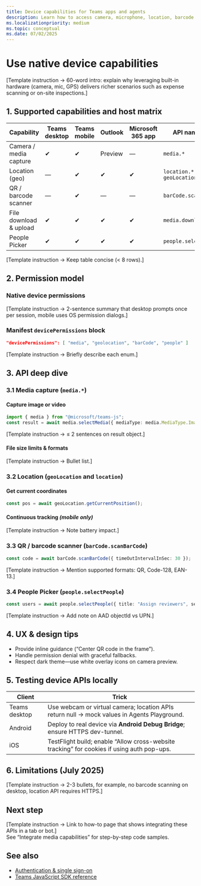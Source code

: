 ```yaml
---
title: Device capabilities for Teams apps and agents  
description: Learn how to access camera, microphone, location, barcode scanner, and People Picker APIs in Microsoft Teams, Outlook, and Microsoft 365.  
ms.localizationpriority: medium  
ms.topic: conceptual
ms.date: 07/02/2025  
---
```

# Use native device capabilities  

[Template instruction → 60-word intro: explain why leveraging built-in hardware (camera, mic, GPS) delivers richer scenarios such as expense scanning or on-site inspections.]

## 1. Supported capabilities and host matrix  

| Capability | Teams desktop | Teams mobile | Outlook | Microsoft 365 app | API namespace |  
|------------|--------------|--------------|---------|----------|---------------|  
| Camera / media capture | ✔ | ✔ | Preview | — | `media.*` |  
| Location (geo) | — | ✔ | ✔ | ✔ | `location.* / geoLocation.*` |  
| QR / barcode scanner | — | ✔ | — | — | `barCode.scanBarCode()` |  
| File download & upload | ✔ | ✔ | ✔ | ✔ | `media.download()` |  
| People Picker | ✔ | ✔ | ✔ | ✔ | `people.selectPeople()` |

[Template instruction → Keep table concise (< 8 rows).]

## 2. Permission model  

### Native device permissions  

[Template instruction → 2-sentence summary that desktop prompts once per session, mobile uses OS permission dialogs.]

### Manifest `devicePermissions` block  

```json
"devicePermissions": [ "media", "geolocation", "barCode", "people" ]
```  

[Template instruction → Briefly describe each enum.]

## 3. API deep dive  

### 3.1 Media capture (`media.*`)  

#### Capture image or video  

```ts
import { media } from "@microsoft/teams-js";
const result = await media.selectMedia({ mediaType: media.MediaType.Image });
```  

[Template instruction → ≤ 2 sentences on result object.]

#### File size limits & formats  

[Template instruction → Bullet list.]

### 3.2 Location (`geoLocation` and `location`)  

#### Get current coordinates  

```ts
const pos = await geoLocation.getCurrentPosition();
```  

#### Continuous tracking *(mobile only)*  

[Template instruction → Note battery impact.]

### 3.3 QR / barcode scanner (`barCode.scanBarCode`)  

```ts
const code = await barCode.scanBarCode({ timeOutIntervalInSec: 30 });
```  

[Template instruction → Mention supported formats: QR, Code-128, EAN-13.]

### 3.4 People Picker (`people.selectPeople`)  

```ts
const users = await people.selectPeople({ title: "Assign reviewers", setSelected: true });
```  

[Template instruction → Add note on AAD objectId vs UPN.]

## 4. UX & design tips  

- Provide inline guidance (“Center QR code in the frame”).  
- Handle permission denial with graceful fallbacks.  
- Respect dark theme—use white overlay icons on camera preview.

## 5. Testing device APIs locally  

| Client | Trick |  
|--------|-------|  
| Teams desktop | Use webcam or virtual camera; location APIs return null → mock values in Agents Playground. |  
| Android | Deploy to real device via **Android Debug Bridge**; ensure HTTPS dev-tunnel. |  
| iOS | TestFlight build; enable “Allow cross-website tracking” for cookies if using auth pop-ups. |

## 6. Limitations (July 2025)  

[Template instruction → 2-3 bullets, for example, no barcode scanning on desktop, location API requires HTTPS.]

## Next step  

[Template instruction → Link to how-to page that shows integrating these APIs in a tab or bot.]  
See “Integrate media capabilities” for step-by-step code samples.

## See also  

- [Authentication & single sign-on](../integrate/authentication-sso-outline.md)  
- [Teams JavaScript SDK reference](../reference/sdk-and-api-reference-hub-outline.md#platform-sdks)
